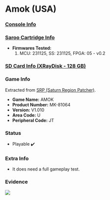 # Amok (USA)

### [Console Info](../../../../../Info/Consoles/VA13/README.md)

### [Saroo Cartridge Info](../../../../../Info/Cartridges/RetroGameParadiseStore/1.32F/README.md)

- <b>Firmwares Tested:</b>
  1. MCU: 231125, SS: 231125, FPGA: 05 - v0.2

### [SD Card Info (XRayDisk - 128 GB)](../../../../../Info/SdCards/XRayDisk/128GB/fat32/README.md)

### Game Info

Extracted from [SRP (Saturn Region Patcher)](https://segaxtreme.net/resources/saturn-region-patcher.81/download).

- <b>Game Name:</b> AMOK
- <b>Product Number:</b> MK-81064
- <b>Version:</b> V1.010
- <b>Area Code:</b> U
- <b>Peripheral Code:</b> JT

### Status

- Playable :heavy_check_mark:

### Extra Info

- It does need a full gameplay test.

### Evidence

[![](https://img.youtube.com/vi/BRshjMp4DpM/0.jpg)](https://www.youtube.com/watch?v=BRshjMp4DpM)
